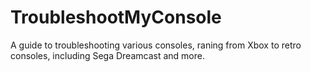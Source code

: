 # TroubleshootMyConsole
A guide to troubleshooting various consoles, raning from Xbox to retro consoles, including Sega Dreamcast and more.
